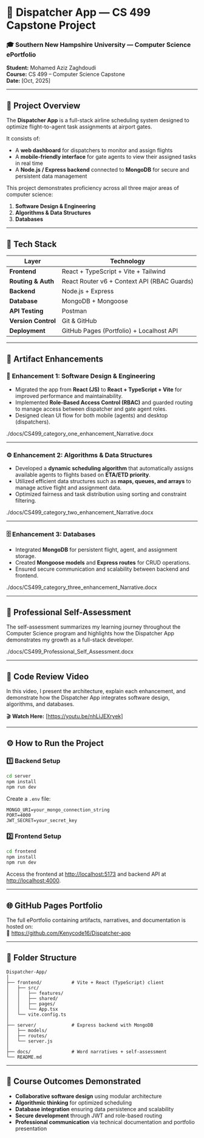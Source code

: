 # 🧭 Dispatcher App — CS 499 Capstone Project  

### 🎓 Southern New Hampshire University — Computer Science ePortfolio  
**Student:** Mohamed Aziz Zaghdoudi  
**Course:** CS 499 – Computer Science Capstone  
**Date:** [Oct, 2025]  

---

## 🛫 Project Overview  
The **Dispatcher App** is a full-stack airline scheduling system designed to optimize flight-to-agent task assignments at airport gates.  

It consists of:  
- A **web dashboard** for dispatchers to monitor and assign flights  
- A **mobile-friendly interface** for gate agents to view their assigned tasks in real time  
- A **Node.js / Express backend** connected to **MongoDB** for secure and persistent data management  

This project demonstrates proficiency across all three major areas of computer science:  
1. **Software Design & Engineering**  
2. **Algorithms & Data Structures**  
3. **Databases**

---

## 🧱 Tech Stack  

| Layer | Technology |
|-------|-------------|
| **Frontend** | React + TypeScript + Vite + Tailwind |
| **Routing & Auth** | React Router v6 + Context API (RBAC Guards) |
| **Backend** | Node.js + Express |
| **Database** | MongoDB + Mongoose |
| **API Testing** | Postman |
| **Version Control** | Git & GitHub |
| **Deployment** | GitHub Pages (Portfolio) + Localhost API |

---

## 🧩 Artifact Enhancements  

### 🧠 **Enhancement 1: Software Design & Engineering**
- Migrated the app from **React (JS)** to **React + TypeScript + Vite** for improved performance and maintainability.  
- Implemented **Role-Based Access Control (RBAC)** and guarded routing to manage access between dispatcher and gate agent roles.  
- Designed clean UI flow for both mobile (agents) and desktop (dispatchers).

./docs/CS499_category_one_enhancement_Narrative.docx

---

### ⚙️ **Enhancement 2: Algorithms & Data Structures**
- Developed a **dynamic scheduling algorithm** that automatically assigns available agents to flights based on **ETA/ETD priority**.  
- Utilized efficient data structures such as **maps, queues, and arrays** to manage active flight and assignment data.  
- Optimized fairness and task distribution using sorting and constraint filtering.

./docs/CS499_category_two_enhancement_Narrative.docx

---

### 🗄️ **Enhancement 3: Databases**
- Integrated **MongoDB** for persistent flight, agent, and assignment storage.  
- Created **Mongoose models** and **Express routes** for CRUD operations.  
- Ensured secure communication and scalability between backend and frontend.

./docs/CS499_category_three_enhancement_Narrative.docx

---

## 🧾 Professional Self-Assessment
The self-assessment summarizes my learning journey throughout the Computer Science program and highlights how the Dispatcher App demonstrates my growth as a full-stack developer.

./docs/CS499_Professional_Self_Assessment.docx

---

## 🎥 Code Review Video  
In this video, I present the architecture, explain each enhancement, and demonstrate how the Dispatcher App integrates software design, algorithms, and databases.  

🎬 **Watch Here:** [https://youtu.be/nhLiJEXryek]

---

## ⚙️ How to Run the Project  

### **1️⃣ Backend Setup**
```bash
cd server
npm install
npm run dev
```
Create a `.env` file:
```
MONGO_URI=your_mongo_connection_string
PORT=4000
JWT_SECRET=your_secret_key
```

### **2️⃣ Frontend Setup**
```bash
cd frontend
npm install
npm run dev
```

Access the frontend at [http://localhost:5173](http://localhost:5173) and backend API at [http://localhost:4000](http://localhost:4000).

---

## 🌐 GitHub Pages Portfolio
The full ePortfolio containing artifacts, narratives, and documentation is hosted on:  
🔗 https://github.com/Kenycode16/Dispatcher-app

---

## 🧩 Folder Structure
```
Dispatcher-App/
│
├── frontend/           # Vite + React (TypeScript) client
│   ├── src/
│   │   ├── features/
│   │   ├── shared/
│   │   ├── pages/
│   │   └── App.tsx
│   └── vite.config.ts
│
├── server/             # Express backend with MongoDB
│   ├── models/
│   ├── routes/
│   └── server.js
│
├── docs/               # Word narratives + self-assessment
└── README.md
```

---

## 🏁 Course Outcomes Demonstrated
- **Collaborative software design** using modular architecture  
- **Algorithmic thinking** for optimized scheduling  
- **Database integration** ensuring data persistence and scalability  
- **Secure development** through JWT and role-based routing  
- **Professional communication** via technical documentation and portfolio presentation  

